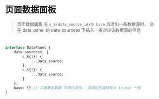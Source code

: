 <!--
 * @abstract: JianJie
 * @version: 0.0.1
 * @Author: bhabgs
 * @Date: 2020-03-12 11:21:19
 * @LastEditors: bhabgs
 * @LastEditTime: 2020-03-12 16:49:48
 -->

# 页面数据面板

> 页面数据面板 有 <code>s\_\${data_source_id}与 base</code>
> 当添加一条数据源时， 会在 data_panel 的 data_sourcees 下插入一条对应该数据源的信息

```typescript


interface DataPanel {
    data_sourcees: {
        s_${1}: {
            ...Data_source;
        };
        s_${2}: {
            ...Data_source;
        }
    };
    base: {} // 页面静态数据 可自行添加， 添加后生成结构与 in out 一样
}

```

